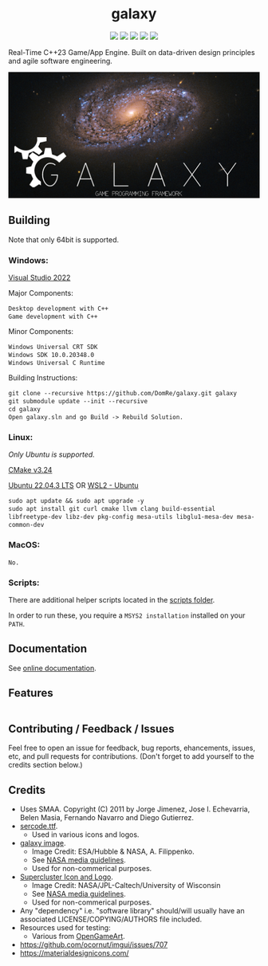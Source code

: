 <h1 align="center">galaxy</h1>

<div align="center">
	<a href="https://ci.appveyor.com/project/reworks/galaxy"><img src="https://ci.appveyor.com/api/projects/status/ww31j6b22u7bo1ua?svg=true" /></a>
	<a href="https://reworks-org.github.io/galaxy/"><img src="https://github.com/reworks-org/galaxy/actions/workflows/doxygen-gh-pages.yml/badge.svg" /></a>
	<a href="https://app.codacy.com/gh/reworks-org/galaxy/dashboard?utm_source=gh&utm_medium=referral&utm_content=&utm_campaign=Badge_grade"><img src="https://app.codacy.com/project/badge/Grade/1cac439022e2417fa82b5dbc2c320030" /></a>
	<a href="https://bestpractices.coreinfrastructure.org/projects/4377"><img src="https://bestpractices.coreinfrastructure.org/projects/4377/badge" /></a>
	<a href="./LICENSE.txt"><img src="https://img.shields.io/badge/license-apache-blue.svg" /></a>
</div>

Real-Time C++23 Game/App Engine. Built on data-driven design principles and agile software engineering. 

![galaxy](logo.png?raw=true "galaxy")

## Building

Note that only 64bit is supported.

### Windows:
[Visual Studio 2022](https://visualstudio.microsoft.com/vs/)

Major Components:
```
Desktop development with C++
Game development with C++
```
Minor Components:
```
Windows Universal CRT SDK
Windows SDK 10.0.20348.0
Windows Universal C Runtime
```
Building Instructions:
```
git clone --recursive https://github.com/DomRe/galaxy.git galaxy
git submodule update --init --recursive
cd galaxy
Open galaxy.sln and go Build -> Rebuild Solution.
```

### Linux:
*Only Ubuntu is supported.*

[CMake v3.24](https://cmake.org/download/)

[Ubuntu 22.04.3 LTS](https://ubuntu.com/download/desktop) OR [WSL2 - Ubuntu](https://docs.microsoft.com/en-us/windows/wsl/install)

```
sudo apt update && sudo apt upgrade -y
sudo apt install git curl cmake llvm clang build-essential libfreetype-dev libz-dev pkg-config mesa-utils libglu1-mesa-dev mesa-common-dev
```

### MacOS:
```
No.
```

### Scripts:
There are additional helper scripts located in the [scripts folder](https://github.com/DomRe/galaxy/tree/master/scripts).

In order to run these, you require a ```MSYS2 installation``` installed on your ```PATH```.


## Documentation
See [online documentation](https://reworks-org.github.io/galaxy/).


## Features
```
```


## Contributing / Feedback / Issues
Feel free to open an issue for feedback, bug reports, ehancements, issues, etc,
and pull requests for contributions. (Don't forget to add yourself to the credits section below.)


## Credits
* Uses SMAA. Copyright (C) 2011 by Jorge Jimenez, Jose I. Echevarria,  Belen Masia, Fernando Navarro and Diego Gutierrez.
* [sercode.ttf](http://www.dafont.com/secret-code.font).
	* Used in various icons and logos.
* [galaxy image](https://www.nasa.gov/image-feature/goddard/2020/hubble-probes-colorful-galaxy).
	* Image Credit: ESA/Hubble & NASA, A. Filippenko.
	* See [NASA media guidelines](https://www.nasa.gov/multimedia/guidelines/index.html).
	* Used for non-commerical purposes.
* [Supercluster Icon and Logo](https://images.nasa.gov/details-PIA17241).
    * Image Credit: NASA/JPL-Caltech/University of Wisconsin
    * See [NASA media guidelines](https://www.nasa.gov/multimedia/guidelines/index.html).
	* Used for non-commerical purposes.
* Any "dependency" i.e. "software library" should/will usually have an associated LICENSE/COPYING/AUTHORS file included.
* Resources used for testing:
	* Various from [OpenGameArt](https://opengameart.org/).
* https://github.com/ocornut/imgui/issues/707
* https://materialdesignicons.com/